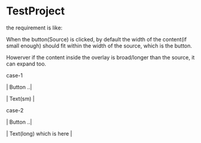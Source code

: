 # TestProject

the requirement is like:

When the button(Source) is clicked, by default the width of the content(if small enough)
should fit within the width of the source, which is the button.

Howerver if the content inside the overlay is broad/longer than the
source, it can expand too.

case-1

| Button ..|

| Text(sm) |

case-2

| Button ..|

| Text(long) which is here |
